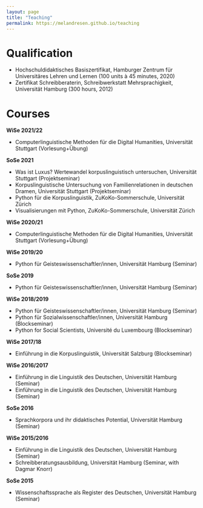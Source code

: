 ```yaml
---
layout: page
title: "Teaching"
permalink: https://melandresen.github.io/teaching
---
```


# Qualification

- Hochschuldidaktisches Basiszertifikat, Hamburger Zentrum für Universitäres Lehren und Lernen (100 units à 45 minutes, 2020)
- Zertifikat Schreibberaterin, Schreibwerkstatt Mehrsprachigkeit, Universität Hamburg (300 hours, 2012)

# Courses

**WiSe 2021/22**
- Computerlinguistische Methoden für die Digital Humanities, Universität Stuttgart (Vorlesung+Übung)

**SoSe 2021**
- Was ist Luxus? Wertewandel korpuslinguistisch untersuchen, Universität Stuttgart (Projektseminar)
- Korpuslinguistische Untersuchung von Familienrelationen in deutschen Dramen, Universität Stuttgart (Projektseminar) 
- Python für die Korpuslinguistik, ZuKoKo-Sommerschule, Universität Zürich
- Visualisierungen mit Python, ZuKoKo-Sommerschule, Universität Zürich

**WiSe 2020/21**
- Computerlinguistische Methoden für die Digital Humanities, Universität Stuttgart (Vorlesung+Übung)

**WiSe 2019/20**
- Python für Geisteswissenschaftler/innen, Universität Hamburg (Seminar)

**SoSe 2019**
-  Python für Geisteswissenschaftler/innen, Universität Hamburg (Seminar)

**WiSe 2018/2019**
- Python für Geisteswissenschaftler/innen, Universität Hamburg (Seminar)
- Python für Sozialwissenschaftler/innen, Universität Hamburg (Blockseminar)
- Python for Social Scientists, Université du Luxembourg (Blockseminar)

**WiSe 2017/18**
- Einführung in die Korpuslinguistik, Universität Salzburg (Blockseminar)

**WiSe 2016/2017**
- Einführung in die Linguistik des Deutschen, Universität Hamburg  (Seminar) 
- Einführung in die Linguistik des Deutschen, Universität Hamburg  (Seminar)

**SoSe 2016**
- Sprachkorpora und ihr didaktisches Potential, Universität Hamburg  (Seminar)

**WiSe 2015/2016**
- Einführung in die Linguistik des Deutschen, Universität Hamburg  (Seminar)
- Schreibberatungsausbildung, Universität Hamburg  (Seminar, with Dagmar Knorr)

**SoSe 2015**
- Wissenschaftssprache als Register des Deutschen, Universität Hamburg  (Seminar)